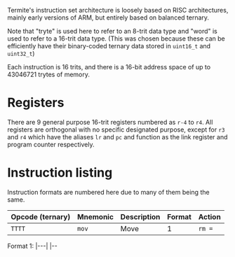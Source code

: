 Termite's instruction set architecture is loosely based on RISC architectures, mainly early versions of ARM, but entirely based on balanced ternary.

Note that "tryte" is used here to refer to an 8-trit data type and "word" is used to refer to a 16-trit data type. (This was chosen because these can be efficiently have their binary-coded ternary data stored in `uint16_t` and `uint32_t`)

Each instruction is 16 trits, and there is a 16-bit address space of up to 43046721 trytes of memory.

# Registers
There are 9 general purpose 16-trit registers numbered as `r-4` to `r4`. All registers are orthogonal with no specific designated purpose, except for `r3` and `r4` which have the aliases `lr` and `pc` and function as the link register and program counter respectively.

# Instruction listing
Instruction formats are numbered here due to many of them being the same.

|Opcode (ternary) |Mnemonic|Description|Format |Action              |
|-----------------|--------|-----------|-------|--------------------|
|`TTTT`           |`mov`   |Move       |1      |`rm = `             |

Format 1:
|---|
|--